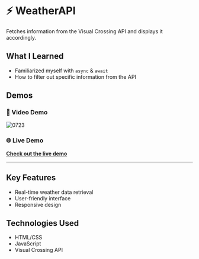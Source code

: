 # ⚡ WeatherAPI

Fetches information from the Visual Crossing API and displays it accordingly. 

## What I Learned

- Familiarized myself with `async` & `await`
- How to filter out specific information from the API

## Demos

### 🎥 Video Demo


![0723](https://github.com/user-attachments/assets/66f35c66-a0df-44cd-8f5d-0ccc97a03fac)



### 🌐 Live Demo

[**Check out the live demo**](https://weather-api-green-tau.vercel.app/)

---

## Key Features

- Real-time weather data retrieval
- User-friendly interface
- Responsive design

## Technologies Used

- HTML/CSS
- JavaScript
- Visual Crossing API
